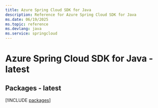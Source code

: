 ```yaml
---
title: Azure Spring Cloud SDK for Java
description: Reference for Azure Spring Cloud SDK for Java
ms.date: 06/19/2025
ms.topic: reference
ms.devlang: java
ms.service: springcloud
---
```

# Azure Spring Cloud SDK for Java - latest
## Packages - latest
[!INCLUDE [packages](spring-cloud-index.md)]